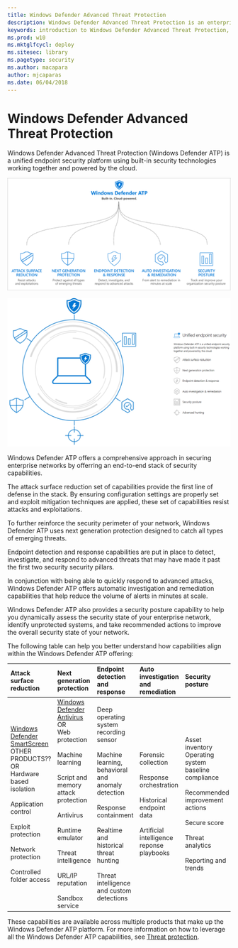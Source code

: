 ```yaml
---
title: Windows Defender Advanced Threat Protection
description: Windows Defender Advanced Threat Protection is an enterprise security service that helps detect and respond to possible cybersecurity threats related to advanced persistent threats.
keywords: introduction to Windows Defender Advanced Threat Protection, introduction to Windows Defender ATP, cybersecurity, advanced persistent threat, enterprise security, machine behavioral sensor, cloud security, analytics, threat intelligence
ms.prod: w10
ms.mktglfcycl: deploy
ms.sitesec: library
ms.pagetype: security
ms.author: macapara
author: mjcaparas
ms.date: 06/04/2018
---
```


# Windows Defender Advanced Threat Protection

Windows Defender Advanced Threat Protection (Windows Defender ATP) is a unified endpoint security platform using built-in security technologies working together and powered by the cloud.

![Windows Defender ATP service components](images/WDATP-components.png)

![Windows Defender ATP components](images/wdatp-pillars.png)

Windows Defender ATP offers a comprehensive approach in securing enterprise networks by offerring an end-to-end stack of security capabilities. 


The attack surface reduction set of capabilities provide the first line of defense in the stack. By ensuring configuration settings are properly set and exploit mitigation techniques are applied, these set of capabilities resist attacks and exploitations. 

To further reinforce the security perimeter of your network, Windows Defender ATP uses next generation protection designed to catch all types of emerging threats.

Endpoint detection and response capabilities are put in place to detect, investigate, and respond to advanced threats that may have made it past the first two security security pillars. 

In conjunction with being able to quickly respond to advanced attacks, Windows Defender ATP offers automatic investigation and remediation capabilities that help reduce the volume of alerts in minutes at scale. 

Windows Defender ATP also provides a security posture capability to help you dynamically assess the security state of your enterprise network, identify unprotected systems, and take recommended actions to improve the overall security state of your network.


The following table can help you better understand how capabilities align within the Windows Defender ATP offering:


 Attack surface reduction | Next generation protection | Endpoint detection and response | Auto investigation and remediation | Security posture 
:---|:---|:---|:---|:---
[Windows Defender SmartScreen](https://docs.microsoft.com/en-us/windows/security/threat-protection/windows-defender-smartscreen/windows-defender-smartscreen-overview) OTHER PRODUCTS?? <br> OR <br> Hardware based isolation<br><br> Application control<br><br> Exploit protection<br><br> Network protection<br><br> Controlled folder access | [Windows Defender Antivirus](https://docs.microsoft.com/en-us/windows/security/threat-protection/windows-defender-antivirus/windows-defender-antivirus-in-windows-10) <br> OR <br> Web protection <br><br> Machine learning <br><br> Script and memory attack protection <br><br> Antivirus <br><br> Runtime emulator<br><br> Threat intelligence<br><br> URL/IP reputation <br><br> Sandbox service | Deep operating system recording sensor <br><br> Machine learning, behavioral and anomaly detection <br><br> Response containment <br><br> Realtime and historical threat hunting <br><br> Threat intelligence and custom detections | Forensic collection <br><br> Response orchestration <br><br> Historical endpoint data <br><br> Artificial intelligence reponse playbooks | Asset inventory <br> Operating system baseline compliance <br><br> Recommended improvement actions<br> <br> Secure score <br><br> Threat analytics <br><br> Reporting and trends

These capabilities are available across multiple products that make up the Windows Defender ATP platform. For more information on how to leverage all the Windows Defender ATP capabilities, see [Threat protection](https://docs.microsoft.com/en-us/windows/security/threat-protection/index).



